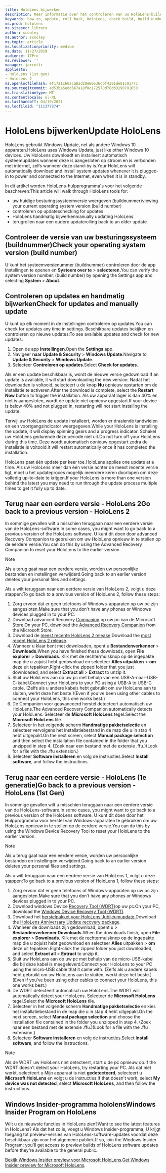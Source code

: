 ```yaml
---
title: HoloLens bijwerken
description: Meer informatie over het controleren van uw HoloLens-buildnummer, het up-to-date houden van apparaatupdates, het deelnemen aan het Insiders-programma en het terugdraaien van updates.
keywords: how-to, update, roll back, HoloLens, check build, build number
ms.prod: hololens
ms.sitesec: library
author: scooley
ms.author: scooley
ms.topic: article
ms.localizationpriority: medium
ms.date: 11/27/2019
audience: ITPro
ms.reviewer: ''
manager: jarrettr
appliesto:
- HoloLens (1st gen)
- HoloLens 2
ms.openlocfilehash: ef1721c60aca82d20e60636cbf4301de81c0177c
ms.sourcegitcommit: ad53ba5edd567a18f0c172578d78db3190701650
ms.translationtype: MT
ms.contentlocale: nl-NL
ms.lasthandoff: 04/19/2021
ms.locfileid: "111377874"
---
```

# <a name="update-hololens"></a><span data-ttu-id="30cbe-104">HoloLens bijwerken</span><span class="sxs-lookup"><span data-stu-id="30cbe-104">Update HoloLens</span></span>

<span data-ttu-id="30cbe-105">HoloLens gebruikt Windows Update, net als andere Windows 10 apparaten.</span><span class="sxs-lookup"><span data-stu-id="30cbe-105">HoloLens uses Windows Update, just like other Windows 10 devices.</span></span> <span data-ttu-id="30cbe-106">Uw HoloLens downloadt en installeert automatisch systeemupdates wanneer deze is aangesloten op stroom en is verbonden met internet, zelfs wanneer deze stand-by is.</span><span class="sxs-lookup"><span data-stu-id="30cbe-106">Your HoloLens will automatically download and install system updates whenever it is plugged-in to power and connected to the Internet, even when it is in standby.</span></span>

<span data-ttu-id="30cbe-107">In dit artikel worden HoloLens-hulpprogramma's voor het volgende beschreven:</span><span class="sxs-lookup"><span data-stu-id="30cbe-107">This article will walk through HoloLens tools for:</span></span>

- <span data-ttu-id="30cbe-108">uw huidige besturingssysteemversie weergeven (buildnummer)</span><span class="sxs-lookup"><span data-stu-id="30cbe-108">viewing your current operating system version (build number)</span></span>
- <span data-ttu-id="30cbe-109">controleren op updates</span><span class="sxs-lookup"><span data-stu-id="30cbe-109">checking for updates</span></span>
- <span data-ttu-id="30cbe-110">HoloLens handmatig bijwerken</span><span class="sxs-lookup"><span data-stu-id="30cbe-110">manually updating HoloLens</span></span>
- <span data-ttu-id="30cbe-111">terugrollen naar een oudere update</span><span class="sxs-lookup"><span data-stu-id="30cbe-111">rolling back to an older update</span></span>

## <a name="check-your-operating-system-version-build-number"></a><span data-ttu-id="30cbe-112">Controleer de versie van uw besturingssysteem (buildnummer)</span><span class="sxs-lookup"><span data-stu-id="30cbe-112">Check your operating system version (build number)</span></span>

<span data-ttu-id="30cbe-113">U kunt het systeemversienummer (buildnummer) controleren door de app Instellingen te openen en **Systeem over te**  >  **selecteren.**</span><span class="sxs-lookup"><span data-stu-id="30cbe-113">You can verify the system version number, (build number) by opening the Settings app and selecting **System** > **About**.</span></span>

## <a name="check-for-updates-and-manually-update"></a><span data-ttu-id="30cbe-114">Controleren op updates en handmatig bijwerken</span><span class="sxs-lookup"><span data-stu-id="30cbe-114">Check for updates and manually update</span></span>

<span data-ttu-id="30cbe-115">U kunt op elk moment in de instellingen controleren op updates.</span><span class="sxs-lookup"><span data-stu-id="30cbe-115">You can check for updates any time in settings.</span></span>  <span data-ttu-id="30cbe-116">Beschikbare updates bekijken en controleren op nieuwe updates:</span><span class="sxs-lookup"><span data-stu-id="30cbe-116">To see available updates and check for new updates:</span></span>

1. <span data-ttu-id="30cbe-117">Open de app **Instellingen**.</span><span class="sxs-lookup"><span data-stu-id="30cbe-117">Open the **Settings** app.</span></span>
1. <span data-ttu-id="30cbe-118">Navigeer **naar Update & Security**  >  **Windows Update**.</span><span class="sxs-lookup"><span data-stu-id="30cbe-118">Navigate to **Update & Security** > **Windows Update**.</span></span>
1. <span data-ttu-id="30cbe-119">Selecteer **Controleren op updates**.</span><span class="sxs-lookup"><span data-stu-id="30cbe-119">Select **Check for updates**.</span></span>

<span data-ttu-id="30cbe-120">Als er een update beschikbaar is, wordt de nieuwe versie gedownload.</span><span class="sxs-lookup"><span data-stu-id="30cbe-120">If an update is available, it will start downloading the new version.</span></span> <span data-ttu-id="30cbe-121">Nadat het downloaden is voltooid, selecteert u de knop **Nu** opnieuw opstarten om de installatie te activeren.</span><span class="sxs-lookup"><span data-stu-id="30cbe-121">After the download is complete, select the **Restart Now** button to trigger the installation.</span></span> <span data-ttu-id="30cbe-122">Als uw apparaat lager is dan 40% en niet is aangesloten, wordt de update niet opnieuw opgestart.</span><span class="sxs-lookup"><span data-stu-id="30cbe-122">If your device is below 40% and not plugged in, restarting will not start installing the update.</span></span>

<span data-ttu-id="30cbe-123">Terwijl uw HoloLens de update installeert, worden er draaiende tandwielen en een voortgangsindicator weergegeven.</span><span class="sxs-lookup"><span data-stu-id="30cbe-123">While your HoloLens is installing the update, it will display spinning gears and a progress indicator.</span></span> <span data-ttu-id="30cbe-124">Schakel uw HoloLens gedurende deze periode niet uit.</span><span class="sxs-lookup"><span data-stu-id="30cbe-124">Do not turn off your HoloLens during this time.</span></span> <span data-ttu-id="30cbe-125">Deze wordt automatisch opnieuw opgestart zodra de installatie is voltooid.</span><span class="sxs-lookup"><span data-stu-id="30cbe-125">It will restart automatically once it has completed the installation.</span></span>

<span data-ttu-id="30cbe-126">HoloLens past één update per keer toe.</span><span class="sxs-lookup"><span data-stu-id="30cbe-126">HoloLens applies one update at a time.</span></span>  <span data-ttu-id="30cbe-127">Als uw HoloLens meer dan één versie achter de meest recente versie ligt, moet u het updateproces mogelijk meerdere keren doorlopen om deze volledig up-to-date te krijgen.</span><span class="sxs-lookup"><span data-stu-id="30cbe-127">If your HoloLens is more than one version behind the latest you may need to run through the update process multiple times to get it fully up to date.</span></span>

## <a name="go-back-to-a-previous-version---hololens-2"></a><span data-ttu-id="30cbe-128">Terug naar een eerdere versie - HoloLens 2</span><span class="sxs-lookup"><span data-stu-id="30cbe-128">Go back to a previous version - HoloLens 2</span></span>

<span data-ttu-id="30cbe-129">In sommige gevallen wilt u misschien teruggaan naar een eerdere versie van de HoloLens-software.</span><span class="sxs-lookup"><span data-stu-id="30cbe-129">In some cases, you might want to go back to a previous version of the HoloLens software.</span></span> <span data-ttu-id="30cbe-130">U kunt dit doen door advanced Recovery Companion te gebruiken om uw HoloLens opnieuw in te stellen op de eerdere versie.</span><span class="sxs-lookup"><span data-stu-id="30cbe-130">You can do this by using the Advanced Recovery Companion to reset your HoloLens to the earlier version.</span></span>

> [!NOTE]
> <span data-ttu-id="30cbe-131">Als u terug gaat naar een eerdere versie, worden uw persoonlijke bestanden en instellingen verwijderd.</span><span class="sxs-lookup"><span data-stu-id="30cbe-131">Going back to an earlier version deletes your personal files and settings.</span></span>

<span data-ttu-id="30cbe-132">Als u wilt teruggaan naar een eerdere versie van HoloLens 2, volgt u deze stappen:</span><span class="sxs-lookup"><span data-stu-id="30cbe-132">To go back to a previous version of HoloLens 2, follow these steps:</span></span>

1. <span data-ttu-id="30cbe-133">Zorg ervoor dat er geen telefoons of Windows-apparaten op uw pc zijn aangesloten.</span><span class="sxs-lookup"><span data-stu-id="30cbe-133">Make sure that you don't have any phones or Windows devices plugged in to your PC.</span></span>
1. <span data-ttu-id="30cbe-134">Download advanced Recovery [Companion](https://www.microsoft.com/p/advanced-recovery-companion/9p74z35sfrs8?activetab=pivot:overviewtab) op uw pc van de Microsoft Store.</span><span class="sxs-lookup"><span data-stu-id="30cbe-134">On your PC, download the [Advanced Recovery Companion](https://www.microsoft.com/p/advanced-recovery-companion/9p74z35sfrs8?activetab=pivot:overviewtab) from the Microsoft Store.</span></span>
1. <span data-ttu-id="30cbe-135">Download de [meest recente HoloLens 2 release](https://aka.ms/hololens2download).</span><span class="sxs-lookup"><span data-stu-id="30cbe-135">Download the [most recent HoloLens 2 release](https://aka.ms/hololens2download).</span></span>
1. <span data-ttu-id="30cbe-136">Wanneer u klaar bent met downloaden, opent u **Bestandenverkenner**  >  **Downloads.**</span><span class="sxs-lookup"><span data-stu-id="30cbe-136">When you have finished these downloads, open **File explorer** > **Downloads**.</span></span> <span data-ttu-id="30cbe-137">Klik met de rechtermuisknop op de ingepakte map die u zojuist hebt gedownload en selecteer **Alles uitpakken**  >  **om** deze uit tepakken.</span><span class="sxs-lookup"><span data-stu-id="30cbe-137">Right-click the zipped folder that you just downloaded, and select **Extract all** > **Extract** to unzip it.</span></span>
1. <span data-ttu-id="30cbe-138">Sluit uw HoloLens aan op uw pc met behulp van een USB-A-naar-USB-C-kabel.</span><span class="sxs-lookup"><span data-stu-id="30cbe-138">Connect your HoloLens to your PC using a USB-A to USB-C cable.</span></span> <span data-ttu-id="30cbe-139">(Zelfs als u andere kabels hebt gebruikt om uw HoloLens aan te sluiten, werkt deze het beste.)</span><span class="sxs-lookup"><span data-stu-id="30cbe-139">(Even if you've been using other cables to connect your HoloLens, this one works best.)</span></span>
1. <span data-ttu-id="30cbe-140">De Companion voor geavanceerd herstel detecteert automatisch uw HoloLens.</span><span class="sxs-lookup"><span data-stu-id="30cbe-140">The Advanced Recovery Companion automatically detects your HoloLens.</span></span> <span data-ttu-id="30cbe-141">Selecteer de **Microsoft HoloLens** tegel.</span><span class="sxs-lookup"><span data-stu-id="30cbe-141">Select the **Microsoft HoloLens** tile.</span></span>
1. <span data-ttu-id="30cbe-142">Selecteer in het volgende scherm **Handmatige pakketselectie** en selecteer vervolgens het installatiebestand in de map die u in stap 4 hebt uitgepakt.</span><span class="sxs-lookup"><span data-stu-id="30cbe-142">On the next screen, select **Manual package selection** and then select the installation file contained in the folder that you unzipped in step 4.</span></span> <span data-ttu-id="30cbe-143">(Zoek naar een bestand met de extensie .ffu.)</span><span class="sxs-lookup"><span data-stu-id="30cbe-143">(Look for a file with the .ffu extension.)</span></span>
1. <span data-ttu-id="30cbe-144">Selecteer **Software installeren** en volg de instructies.</span><span class="sxs-lookup"><span data-stu-id="30cbe-144">Select **Install software**, and follow the instructions.</span></span>

## <a name="go-back-to-a-previous-version---hololens-1st-gen"></a><span data-ttu-id="30cbe-145">Terug naar een eerdere versie - HoloLens (1e generatie)</span><span class="sxs-lookup"><span data-stu-id="30cbe-145">Go back to a previous version - HoloLens (1st Gen)</span></span>

<span data-ttu-id="30cbe-146">In sommige gevallen wilt u misschien teruggaan naar een eerdere versie van de HoloLens-software.</span><span class="sxs-lookup"><span data-stu-id="30cbe-146">In some cases, you might want to go back to a previous version of the HoloLens software.</span></span> <span data-ttu-id="30cbe-147">U kunt dit doen door het Hulpprogramma voor herstel van Windows-apparaten te gebruiken om uw HoloLens opnieuw in te stellen op de eerdere versie.</span><span class="sxs-lookup"><span data-stu-id="30cbe-147">You can do this by using the Windows Device Recovery Tool to reset your HoloLens to the earlier version.</span></span>

> [!NOTE]
> <span data-ttu-id="30cbe-148">Als u terug gaat naar een eerdere versie, worden uw persoonlijke bestanden en instellingen verwijderd.</span><span class="sxs-lookup"><span data-stu-id="30cbe-148">Going back to an earlier version deletes your personal files and settings.</span></span>

<span data-ttu-id="30cbe-149">Als u wilt teruggaan naar een eerdere versie van HoloLens 1, volgt u deze stappen:</span><span class="sxs-lookup"><span data-stu-id="30cbe-149">To go back to a previous version of HoloLens 1, follow these steps:</span></span>

1. <span data-ttu-id="30cbe-150">Zorg ervoor dat er geen telefoons of Windows-apparaten op uw pc zijn aangesloten.</span><span class="sxs-lookup"><span data-stu-id="30cbe-150">Make sure that you don't have any phones or Windows devices plugged in to your PC.</span></span>
1. <span data-ttu-id="30cbe-151">Download windows Device [Recovery Tool (WDRT)](https://support.microsoft.com/help/12379)op uw pc.</span><span class="sxs-lookup"><span data-stu-id="30cbe-151">On your PC, download the [Windows Device Recovery Tool (WDRT)](https://support.microsoft.com/help/12379).</span></span>
1. <span data-ttu-id="30cbe-152">Download het [herstelpakket voor HoloLens Jubileumupdate.](https://aka.ms/hololensrecovery)</span><span class="sxs-lookup"><span data-stu-id="30cbe-152">Download the [HoloLens Anniversary Update recovery package](https://aka.ms/hololensrecovery).</span></span>
1. <span data-ttu-id="30cbe-153">Wanneer de downloads zijn gedownload, opent u   >  **Bestandenverkenner Downloads.**</span><span class="sxs-lookup"><span data-stu-id="30cbe-153">When the downloads finish, open **File explorer** > **Downloads**.</span></span> <span data-ttu-id="30cbe-154">Klik met de rechtermuisknop op de ingepakte map die u zojuist hebt gedownload en selecteer **Alles** uitpakken  >  **om** deze uit tepakken.</span><span class="sxs-lookup"><span data-stu-id="30cbe-154">Right-click the zipped folder you just downloaded, and select **Extract all** > **Extract** to unzip it.</span></span>
1. <span data-ttu-id="30cbe-155">Sluit uw HoloLens aan op uw pc met behulp van de micro-USB-kabel die bij deze kabel is meegeleverd.</span><span class="sxs-lookup"><span data-stu-id="30cbe-155">Connect your HoloLens to your PC using the micro-USB cable that it came with.</span></span> <span data-ttu-id="30cbe-156">(Zelfs als u andere kabels hebt gebruikt om uw HoloLens aan te sluiten, werkt deze het beste.)</span><span class="sxs-lookup"><span data-stu-id="30cbe-156">(Even if you've been using other cables to connect your HoloLens, this one works best.)</span></span>
1. <span data-ttu-id="30cbe-157">De WDRT detecteert automatisch uw HoloLens.</span><span class="sxs-lookup"><span data-stu-id="30cbe-157">The WDRT will automatically detect your HoloLens.</span></span> <span data-ttu-id="30cbe-158">Selecteer de **Microsoft HoloLens** tegel.</span><span class="sxs-lookup"><span data-stu-id="30cbe-158">Select the **Microsoft HoloLens** tile.</span></span>
1. <span data-ttu-id="30cbe-159">Selecteer in het volgende scherm **Handmatige pakketselectie** en kies het installatiebestand in de map die u in stap 4 hebt uitgepakt.</span><span class="sxs-lookup"><span data-stu-id="30cbe-159">On the next screen, select **Manual package selection** and choose the installation file contained in the folder you unzipped in step 4.</span></span> <span data-ttu-id="30cbe-160">(Zoek naar een bestand met de extensie .ffu.)</span><span class="sxs-lookup"><span data-stu-id="30cbe-160">(Look for a file with the .ffu extension.)</span></span>
1. <span data-ttu-id="30cbe-161">Selecteer **Software installeren** en volg de instructies.</span><span class="sxs-lookup"><span data-stu-id="30cbe-161">Select **Install software**, and follow the instructions.</span></span>

> [!NOTE]
> <span data-ttu-id="30cbe-162">Als de WDRT uw HoloLens niet detecteert, start u de pc opnieuw op.</span><span class="sxs-lookup"><span data-stu-id="30cbe-162">If the WDRT doesn't detect your HoloLens, try restarting your PC.</span></span> <span data-ttu-id="30cbe-163">Als dat niet werkt, selecteert u Mijn apparaat is niet **gedetecteerd,** selecteert u **Microsoft HoloLens** en volgt u de instructies.</span><span class="sxs-lookup"><span data-stu-id="30cbe-163">If that doesn't work, select **My device was not detected**, select **Microsoft HoloLens**, and then follow the instructions.</span></span>

## <a name="windows-insider-program-on-hololens"></a><span data-ttu-id="30cbe-164">Windows Insider-programma hololens</span><span class="sxs-lookup"><span data-stu-id="30cbe-164">Windows Insider Program on HoloLens</span></span>

<span data-ttu-id="30cbe-165">Wilt u de nieuwste functies in HoloLens zien?</span><span class="sxs-lookup"><span data-stu-id="30cbe-165">Want to see the latest features in HoloLens?</span></span>  <span data-ttu-id="30cbe-166">Als dat het zo is, voegt u Windows Insider-programma; U krijgt toegang tot preview-versies van HoloLens-software-updates voordat deze beschikbaar zijn voor het algemene publiek.</span><span class="sxs-lookup"><span data-stu-id="30cbe-166">If so, join the Windows Insider Program; you'll get access to preview builds of HoloLens software updates before they're available to the general public.</span></span>

<span data-ttu-id="30cbe-167">[Bekijk Windows Insider preview voor Microsoft HoloLens](hololens-insider.md).</span><span class="sxs-lookup"><span data-stu-id="30cbe-167">[Get Windows Insider preview for Microsoft HoloLens](hololens-insider.md).</span></span>
